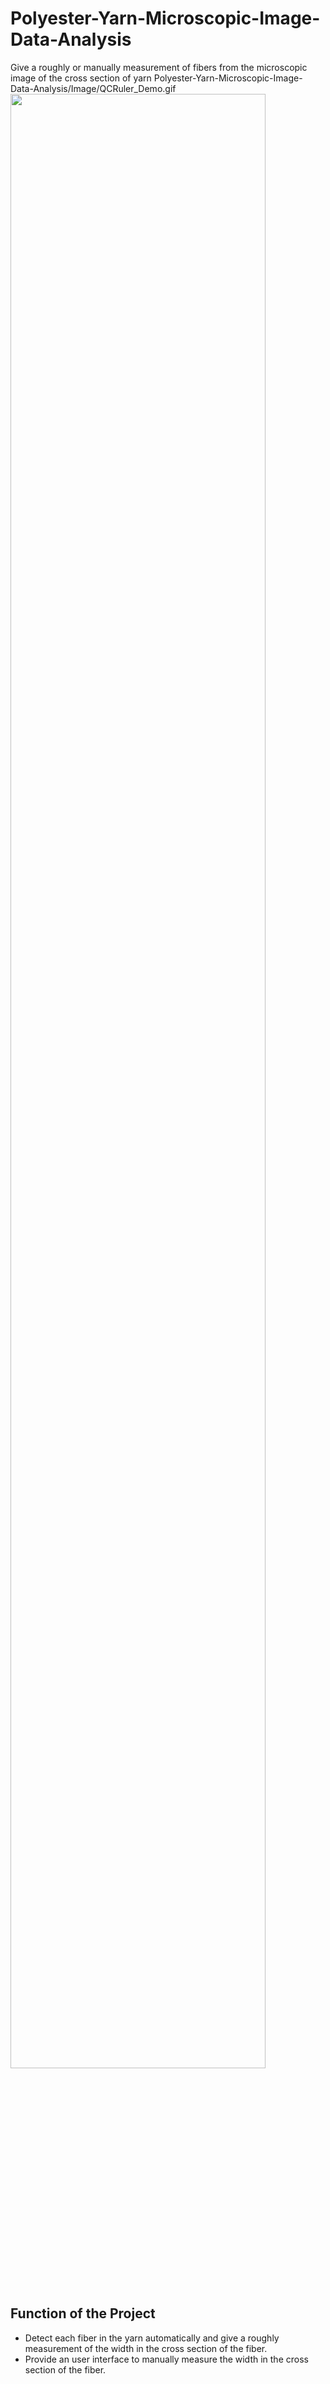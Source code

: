 # Polyester-Yarn-Microscopic-Image-Data-Analysis
Give a roughly or manually measurement of fibers from the microscopic image of the cross section of yarn 
Polyester-Yarn-Microscopic-Image-Data-Analysis/Image/QCRuler_Demo.gif
<img src="/Image/QCRuler_Demo.gif" height="90%" width="90%">      
## Function of the Project
* Detect each fiber in the yarn automatically and give a roughly measurement of the width in the cross section of the fiber.
* Provide an user interface to manually measure the width in the cross section of the fiber. 
